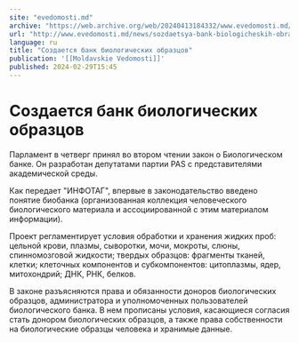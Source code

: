 ```yaml
---
site: "evedomosti.md"
archive: "https://web.archive.org/web/20240413184332/www.evedomosti.md/news/sozdaetsya-bank-biologicheskih-obrazcov"
url: "http://www.evedomosti.md/news/sozdaetsya-bank-biologicheskih-obrazcov"
language: ru
title: "Создается банк биологических образцов"
publication: '[[Moldavskie Vedomosti]]'
published: 2024-02-29T15:45
---
```


# Создается банк биологических образцов

Парламент в четверг принял во втором чтении закон о Биологическом банке. Он разработан депутатами партии PAS с представителями академической среды.

Как передает "ИНФОТАГ", впервые в законодательство введено понятие биобанка (организованная коллекция человеческого биологического материала и ассоциированной с этим материалом информации).

Проект регламентирует условия обработки и хранения жидких проб: цельной крови, плазмы, сыворотки, мочи, мокроты, слюны, спинномозговой жидкости; твердых образцов: фрагменты тканей, клетки; клеточных компонентов и субкомпонентов: цитоплазмы, ядер, митохондрий; ДНК, РНК, белков.

В законе разъясняются права и обязанности доноров биологических образцов, администратора и уполномоченных пользователей биологического банка. В нем прописаны условия, касающиеся согласия стать донором биологических образцов, а также права собственности на биологические образцы человека и хранимые данные.